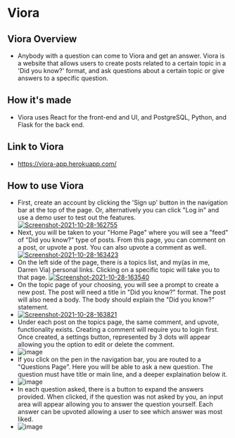 # Viora

## Viora Overview
- Anybody with a question can come to Viora and get an answer. Viora is a website that allows users to create posts related to a certain topic in a 'Did you know?' format, and ask questions about a certain topic or give answers to a specific question.

## How it's made
- Viora uses React for the front-end and UI, and PostgreSQL, Python, and Flask for the back end.

## Link to Viora
- https://viora-app.herokuapp.com/

## How to use Viora
- First, create an account by clicking the 'Sign up' button in the navigation bar at the top of the page. Or, alternatively you can click "Log in" and use a demo user to test out the features.
<a href="https://ibb.co/CvkyXCy"><img src="https://i.ibb.co/7VwDTMD/Screenshot-2021-10-28-162755.png" alt="Screenshot-2021-10-28-162755" border="0"></a>
- Next, you will be taken to your "Home Page" where you will see a "feed" of "Did you know?" type of posts. From this page, you can comment on a post, or upvote a post. You can also upvote a comment as well. 
<a href="https://ibb.co/tYy84mm"><img src="https://i.ibb.co/qmbkdyy/Screenshot-2021-10-28-163423.png" alt="Screenshot-2021-10-28-163423" border="0"></a>
- On the left side of the page, there is a topics list, and my(as in me, Darren Via) personal links. Clicking on a specific topic will take you to that page.
<a href="https://imgbb.com/"><img src="https://i.ibb.co/cYgdYzY/Screenshot-2021-10-28-163540.png" alt="Screenshot-2021-10-28-163540" border="0"></a>
- On the topic page of your choosing, you will see a prompt to create a new post. The post will need a title in "Did you know?" format. The post will also need a body. The body should explain the "Did you know?" statement.
- <a href="https://ibb.co/KbYsFQb"><img src="https://i.ibb.co/xXygJcX/Screenshot-2021-10-28-163821.png" alt="Screenshot-2021-10-28-163821" border="0"></a>
- Under each post on the topics page, the same comment, and upvote, functionality exists. Creating a comment will require you to login first. Once created, a settings button, represented by 3 dots will appear allowing you the option to edit or delete the comment.
- ![image](https://user-images.githubusercontent.com/76535446/139332513-d2195a98-f830-4e06-a101-3d7b146f8959.png)
- If you click on the pen in the navigation bar, you are routed to a "Questions Page". Here you will be able to ask a new question. The question must have title or main line, and a deeper explaination below it.
- ![image](https://user-images.githubusercontent.com/76535446/139332692-dddf65f5-7f47-4203-bc05-c33342699a3f.png)
- In each question asked, there is a button to expand the answers provided. When clicked, if the question was not asked by you, an input area will appear allowing you to answer the question yourself. Each answer can be upvoted allowing a user to see which answer was most liked.
- ![image](https://user-images.githubusercontent.com/76535446/139333036-bbf24c0a-ea67-4679-8d0c-08c470cce29e.png)

